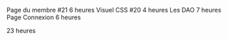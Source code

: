 Page du membre #21 6 heures
Visuel CSS #20 4 heures
Les DAO 7 heures
Page Connexion 6 heures


23 heures